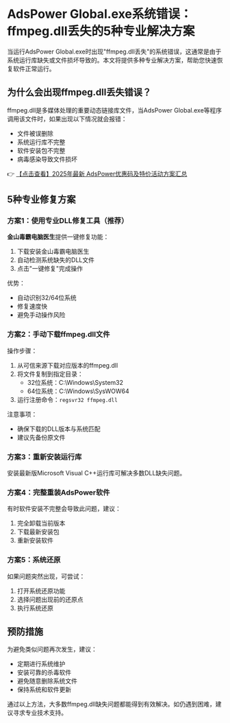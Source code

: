 # AdsPower Global.exe系统错误：ffmpeg.dll丢失的5种专业解决方案

当运行AdsPower Global.exe时出现"ffmpeg.dll丢失"的系统错误，这通常是由于系统运行库缺失或文件损坏导致的。本文将提供多种专业解决方案，帮助您快速恢复软件正常运行。

## 为什么会出现ffmpeg.dll丢失错误？

ffmpeg.dll是多媒体处理的重要动态链接库文件，当AdsPower Global.exe等程序调用该文件时，如果出现以下情况就会报错：
- 文件被误删除
- 系统运行库不完整
- 软件安装包不完整
- 病毒感染导致文件损坏

👉 [【点击查看】2025年最新 AdsPower优惠码及特价活动方案汇总](https://bit.ly/adspower_free)

## 5种专业修复方案

### 方案1：使用专业DLL修复工具（推荐）

**金山毒霸电脑医生**提供一键修复功能：
1. 下载安装金山毒霸电脑医生
2. 自动检测系统缺失的DLL文件
3. 点击"一键修复"完成操作

优势：
- 自动识别32/64位系统
- 修复速度快
- 避免手动操作风险

### 方案2：手动下载ffmpeg.dll文件

操作步骤：
1. 从可信来源下载对应版本的ffmpeg.dll
2. 将文件复制到指定目录：
   - 32位系统：C:\Windows\System32
   - 64位系统：C:\Windows\SysWOW64
3. 运行注册命令：`regsvr32 ffmpeg.dll`

注意事项：
- 确保下载的DLL版本与系统匹配
- 建议先备份原文件

### 方案3：重新安装运行库

安装最新版Microsoft Visual C++运行库可解决多数DLL缺失问题。

### 方案4：完整重装AdsPower软件

有时软件安装不完整会导致此问题，建议：
1. 完全卸载当前版本
2. 下载最新安装包
3. 重新安装软件

### 方案5：系统还原

如果问题突然出现，可尝试：
1. 打开系统还原功能
2. 选择问题出现前的还原点
3. 执行系统还原

## 预防措施

为避免类似问题再次发生，建议：
- 定期进行系统维护
- 安装可靠的杀毒软件
- 避免随意删除系统文件
- 保持系统和软件更新

通过以上方法，大多数ffmpeg.dll缺失问题都能得到有效解决。如仍遇到困难，建议寻求专业技术支持。
